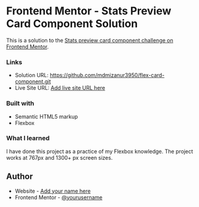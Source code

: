 # Frontend Mentor - Stats Preview Card Component Solution

This is a solution to the [Stats preview card component challenge on Frontend Mentor](https://www.frontendmentor.io/challenges/stats-preview-card-component-8JqbgoU62). 

### Links

- Solution URL: https://github.com/mdmizanur3950/flex-card-component.git
- Live Site URL: [Add live site URL here](https://your-live-site-url.com)



### Built with

- Semantic HTML5 markup
- Flexbox

### What I learned

I have done this project as a practice of my Flexbox knowledge. The project works at 767px and 1300+ px screen sizes.

## Author

- Website - [Add your name here](https://www.mdmizanurrahman.com/)
- Frontend Mentor - [@yourusername](https://www.frontendmentor.io/profile/mdmizanur3950)
